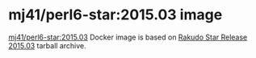 mj41/perl6-star:2015.03 image
=============================

[mj41/perl6-star:2015.03](https://registry.hub.docker.com/u/mj41/perl6-star/) Docker image
is based on [Rakudo Star Release 2015.03](http://rakudo.org/2015/03/21/announce-rakudo-star-release-2015-03/)
tarball archive.